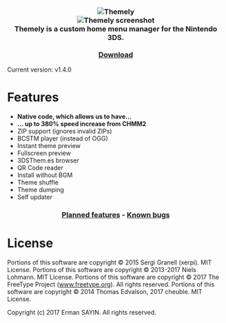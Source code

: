 <h3 align="center"><img src="https://3dsthem.es/app/banner.png" alt="Themely"/><br/>
<img src="https://3dsthem.es/app/screenshot.png" alt="Themely screenshot"/><br/>
<b>Themely</b> is a custom home menu manager for the Nintendo 3DS.<br/><br/>
<a href="https://github.com/ErmanSayin/Themely/releases/latest">Download</a></h3>

Current version: v1.4.0

# Features
- **Native code, which allows us to have...**
- **... up to 380% speed increase from CHMM2**
- ZIP support (ignores invalid ZIPs)
- BCSTM player (instead of OGG)
- Instant theme preview
- Fullscreen preview
- 3DSThem.es browser
- QR Code reader
- Install without BGM
- Theme shuffle
- Theme dumping
- Self updater

<h3 align="center">
<a href="https://github.com/ErmanSayin/Themely/issues?q=is%3Aissue+is%3Aopen+label%3Aenhancement">Planned features</a> - <a href="https://github.com/ErmanSayin/Themely/issues?q=is%3Aissue+is%3Aopen+label%3Abug">Known bugs</a>
</h3>

# License
Portions of this software are copyright © 2015 Sergi Granell (xerpi). MIT License.
Portions of this software are copyright © 2013-2017 Niels Lohmann. MIT License.
Portions of this software are copyright © 2017 The FreeType Project (www.freetype.org). All rights reserved.
Portions of this software are copyright © 2014 Thomas Edvalson, 2017 cheuble. MIT License.

Copyright (c) 2017 Erman SAYIN. All rights reserved.
